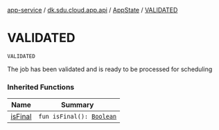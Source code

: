 [app-service](../../index.md) / [dk.sdu.cloud.app.api](../index.md) / [AppState](index.md) / [VALIDATED](./-v-a-l-i-d-a-t-e-d.md)

# VALIDATED

`VALIDATED`

The job has been validated and is ready to be processed for scheduling

### Inherited Functions

| Name | Summary |
|---|---|
| [isFinal](is-final.md) | `fun isFinal(): `[`Boolean`](https://kotlinlang.org/api/latest/jvm/stdlib/kotlin/-boolean/index.html) |
